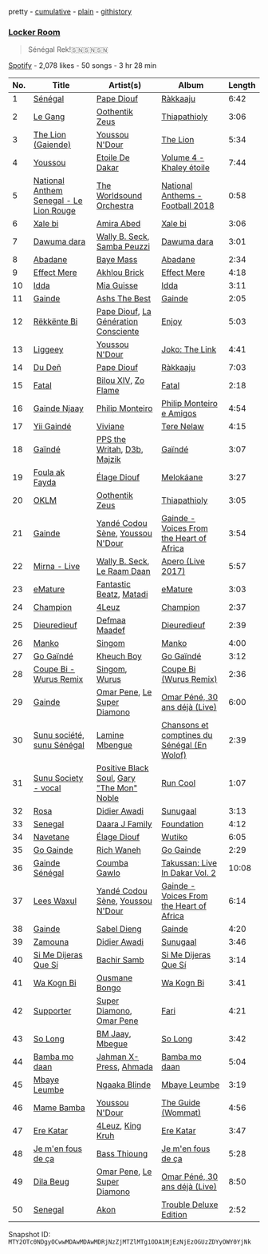 pretty - [cumulative](/playlists/cumulative/37i9dQZF1DX8SaiEt4OVJw.md) - [plain](/playlists/plain/37i9dQZF1DX8SaiEt4OVJw) - [githistory](https://github.githistory.xyz/mackorone/spotify-playlist-archive/blob/main/playlists/plain/37i9dQZF1DX8SaiEt4OVJw)

### [Locker Room ](https://open.spotify.com/playlist/37i9dQZF1DX8SaiEt4OVJw)

> Sénégal Rek!🇸🇳🇸🇳🇸🇳

[Spotify](https://open.spotify.com/user/spotify) - 2,078 likes - 50 songs - 3 hr 28 min

| No. | Title | Artist(s) | Album | Length |
|---|---|---|---|---|
| 1 | [Sénégal](https://open.spotify.com/track/0nfzcEx8zmGT9kUAKok6yf) | [Pape Diouf](https://open.spotify.com/artist/54SeJkg1IKFUMgXde8cgaj) | [Ràkkaaju](https://open.spotify.com/album/4FTZdFwrV3O0HK5B6qDnm5) | 6:42 |
| 2 | [Le Gang](https://open.spotify.com/track/3elChqaWlHV1xoWY02FBwn) | [Oothentik Zeus](https://open.spotify.com/artist/3ghPtsThqUAx91D4Acvvmi) | [Thiapathioly](https://open.spotify.com/album/6kYaefoyWBD0C3MhW3PKy1) | 3:06 |
| 3 | [The Lion \(Gaiende\)](https://open.spotify.com/track/1yrc7qxYjCKjgPDshOye51) | [Youssou N'Dour](https://open.spotify.com/artist/77zlytAFjPFjUKda8TNIDY) | [The Lion](https://open.spotify.com/album/38xVCz4qYEXu1FwbEHJ8eA) | 5:34 |
| 4 | [Youssou](https://open.spotify.com/track/0riKCDk8HNfsSzUKup0YzC) | [Etoile De Dakar](https://open.spotify.com/artist/0ZEIBXEWSSTDLhheAO9Wyk) | [Volume 4 \- Khaley étoile](https://open.spotify.com/album/5U6rLFNyYwmT1AkJQ7GIr0) | 7:44 |
| 5 | [National Anthem Senegal \- Le Lion Rouge](https://open.spotify.com/track/5FknxTRv2ph0qOY9GzjLgl) | [The Worldsound Orchestra](https://open.spotify.com/artist/4Q9VM1XHX9nAXG3mi3xHuC) | [National Anthems \- Football 2018](https://open.spotify.com/album/5S8ppiorFgHmC1tiVXvXrP) | 0:58 |
| 6 | [Xale bi](https://open.spotify.com/track/5A8JVvC7RJ9OHEC411OdLb) | [Amira Abed](https://open.spotify.com/artist/4UtWbbJdQl4MXHgZ3Ol6ji) | [Xale bi](https://open.spotify.com/album/15xsr5C8VEYE8c9KUiTdgw) | 3:06 |
| 7 | [Dawuma dara](https://open.spotify.com/track/3nTis5B0AbjzbYFDMqScPV) | [Wally B\. Seck](https://open.spotify.com/artist/5SVxYNSZjum1qCdVczQScc), [Samba Peuzzi](https://open.spotify.com/artist/4jXLwmp2AhoxoaPr14fagb) | [Dawuma dara](https://open.spotify.com/album/5Ukcyz7inbjx2oIgaZUD0O) | 3:01 |
| 8 | [Abadane](https://open.spotify.com/track/4nt5o7sX9ZVRrDUXwHEnJJ) | [Baye Mass](https://open.spotify.com/artist/0sjV77WupRucJ27YaMtFzx) | [Abadane](https://open.spotify.com/album/0uKApafzbKSnlBP6MI8Z2V) | 2:34 |
| 9 | [Effect Mere](https://open.spotify.com/track/4KjAxGfPwGKYzipnVavtrc) | [Akhlou Brick](https://open.spotify.com/artist/6Lq4CjT2j15j6UkqqjEguO) | [Effect Mere](https://open.spotify.com/album/0iOR6KmTgnD6ELXSIz4XpI) | 4:18 |
| 10 | [Idda](https://open.spotify.com/track/1MI8d88U2gBYEXAjCXzkXF) | [Mia Guisse](https://open.spotify.com/artist/0S17uH3c9zczQrichFl24S) | [Idda](https://open.spotify.com/album/0oofqp32mNMf1zIPx48fiJ) | 3:11 |
| 11 | [Gainde](https://open.spotify.com/track/2euLlfO4KZLyvsRLH34LhL) | [Ashs The Best](https://open.spotify.com/artist/0VLSACiskWZ7DUL0TJHXFx) | [Gainde](https://open.spotify.com/album/3Wgqsgxx24W31niRD7bxR1) | 2:05 |
| 12 | [Rëkkënte Bi](https://open.spotify.com/track/3Bb2UpUgjkgSD8e3DDCbLK) | [Pape Diouf](https://open.spotify.com/artist/54SeJkg1IKFUMgXde8cgaj), [La Génération Consciente](https://open.spotify.com/artist/0bCbA7fKSoubwnuYUxBkLP) | [Enjoy](https://open.spotify.com/album/2hvGrsPNGQE8uecMTRUb65) | 5:03 |
| 13 | [Liggeey](https://open.spotify.com/track/1vL4zn5vWOU4FbWDa7s7nw) | [Youssou N'Dour](https://open.spotify.com/artist/77zlytAFjPFjUKda8TNIDY) | [Joko: The Link](https://open.spotify.com/album/1zqKXsZQLONrHxoI5rUW37) | 4:41 |
| 14 | [Du Deñ](https://open.spotify.com/track/6KaabakThXwVdWv08Q2s9y) | [Pape Diouf](https://open.spotify.com/artist/54SeJkg1IKFUMgXde8cgaj) | [Ràkkaaju](https://open.spotify.com/album/4FTZdFwrV3O0HK5B6qDnm5) | 7:03 |
| 15 | [Fatal](https://open.spotify.com/track/13NuoA2fdG6WNbspXjkqZj) | [Bilou XIV](https://open.spotify.com/artist/3dvawoZB8I6eowcfrDx1Ii), [Zo Flame](https://open.spotify.com/artist/5P2fBaTJDFcGu1kzcBhVXL) | [Fatal](https://open.spotify.com/album/6gG5druZe243LEyO266gRH) | 2:18 |
| 16 | [Gainde Njaay](https://open.spotify.com/track/1WeYbIvwVfkw5ByO2T8LrX) | [Philip Monteiro](https://open.spotify.com/artist/7ijqDTVwOAFwX6epoMKGj9) | [Philip Monteiro e Amigos](https://open.spotify.com/album/4cfAeQexrysLJtrBUjRc1c) | 4:54 |
| 17 | [Yii Gaindé](https://open.spotify.com/track/2NDtTyFBl6VZbLy5wuVO5d) | [Viviane](https://open.spotify.com/artist/35xJVUVTevr1XAvPkMXuf8) | [Tere Nelaw](https://open.spotify.com/album/67M1CkElrLy6zHheLsPQsN) | 4:15 |
| 18 | [Gaïndé](https://open.spotify.com/track/5VaFNvICeRD4Q2AV81rsk6) | [PPS the Writah](https://open.spotify.com/artist/5hSQLuOun5KPwaPViRkgPv), [D3b](https://open.spotify.com/artist/5iKhWdhzQ0XVFCvv8qdlhn), [Majzik](https://open.spotify.com/artist/4HliaTGB7WLXup6ZkKw53i) | [Gaïndé](https://open.spotify.com/album/5fxJXoEKPvvhpIisgObkI7) | 3:07 |
| 19 | [Foula ak Fayda](https://open.spotify.com/track/6KIfRbNRc0baU1NqVi4HBU) | [Élage Diouf](https://open.spotify.com/artist/1IjC1jUjeLi2VXaxGT1B76) | [Melokáane](https://open.spotify.com/album/2m1EoiPNmUnMmSXkPenClq) | 3:27 |
| 20 | [OKLM](https://open.spotify.com/track/4pv4SCAnVQaBy07oiXSShg) | [Oothentik Zeus](https://open.spotify.com/artist/3ghPtsThqUAx91D4Acvvmi) | [Thiapathioly](https://open.spotify.com/album/6kYaefoyWBD0C3MhW3PKy1) | 3:05 |
| 21 | [Gainde](https://open.spotify.com/track/1R3MhIdYyobFnQOHPdxyel) | [Yandé Codou Sène](https://open.spotify.com/artist/73Z0aeh16t1h0S5jRDizuJ), [Youssou N'Dour](https://open.spotify.com/artist/77zlytAFjPFjUKda8TNIDY) | [Gainde \- Voices From the Heart of Africa](https://open.spotify.com/album/427okyQRjN9MOrRhsobZbD) | 3:54 |
| 22 | [Mirna \- Live](https://open.spotify.com/track/45r2Cy5iBc6n5TNZ9Ojkyp) | [Wally B\. Seck](https://open.spotify.com/artist/5SVxYNSZjum1qCdVczQScc), [Le Raam Daan](https://open.spotify.com/artist/5rYD78znxhOhbdq7n6OI0e) | [Apero \(Live 2017\)](https://open.spotify.com/album/6IJJSPFRkkN8XNUl2G3cBy) | 5:57 |
| 23 | [eMature](https://open.spotify.com/track/3X9u9WPqE1Qt2BrHaeVFEs) | [Fantastic Beatz](https://open.spotify.com/artist/6pQAI7hzgLCdYLYxU3Nx6x), [Matadi](https://open.spotify.com/artist/7wC31BHucm9dr69ZzvCjGM) | [eMature](https://open.spotify.com/album/5WqPdupk0jnmL6ZUFDq749) | 3:03 |
| 24 | [Champion](https://open.spotify.com/track/1c7OP3XkM4djqcxsLXXe0v) | [4Leuz](https://open.spotify.com/artist/1fVoqPJYIfw4p1imdVvsI9) | [Champion](https://open.spotify.com/album/4nQl92b43x6RKg63WWBtf1) | 2:37 |
| 25 | [Dieuredieuf](https://open.spotify.com/track/62ES3zCjajWugeXbU03iY2) | [Defmaa Maadef](https://open.spotify.com/artist/0IVXBYOdQmzSKy1UNQZcnA) | [Dieuredieuf](https://open.spotify.com/album/3DEBtnjsM80bzVcFDLK5Rs) | 2:39 |
| 26 | [Manko](https://open.spotify.com/track/5U8HbTpmQmgeZlQD22NKPB) | [Singom](https://open.spotify.com/artist/0irLAzm9SysPMkXleeJ4DM) | [Manko](https://open.spotify.com/album/6Son2qzFVrPnZt0cBlYfqF) | 4:00 |
| 27 | [Go Gaïndé](https://open.spotify.com/track/2xZjfo8QdncxKwaibPl8M5) | [Kheuch Boy](https://open.spotify.com/artist/6e9La3olRooVF1laXsh6E8) | [Go Gaïndé](https://open.spotify.com/album/4XiAS9heCr0lIU2jOWasEZ) | 3:12 |
| 28 | [Coupe Bi \- Wurus Remix](https://open.spotify.com/track/6B9zjL6K3zfwnCJZduh7nv) | [Singom](https://open.spotify.com/artist/0irLAzm9SysPMkXleeJ4DM), [Wurus](https://open.spotify.com/artist/3TqhJB8n9zvfo4Zcs2RSo1) | [Coupe Bi \(Wurus Remix\)](https://open.spotify.com/album/1i2CavuGCi594A5p34Pd4X) | 2:36 |
| 29 | [Gainde](https://open.spotify.com/track/5y2vQ3iWQVcurvrOdG1IRh) | [Omar Pene](https://open.spotify.com/artist/4nnxyRURTnR5bO1rUWMe4N), [Le Super Diamono](https://open.spotify.com/artist/1STm0AYsnhrGFgWxGBi1m2) | [Omar Péné, 30 ans déjà \(Live\)](https://open.spotify.com/album/2Tb6pLYWYTZDmDLWRpdmgG) | 6:00 |
| 30 | [Sunu société, sunu Sénégal](https://open.spotify.com/track/2OLPTc5pavMiiOtisGiTRh) | [Lamine Mbengue](https://open.spotify.com/artist/72ONjqs8WZu8xYikqWg6Dn) | [Chansons et comptines du Sénégal \(En Wolof\)](https://open.spotify.com/album/1mNUNyEsP9Nj4Ee6CtZ7Ga) | 2:39 |
| 31 | [Sunu Society \- vocal](https://open.spotify.com/track/2lDIc2OaqXQhiFODTFO2am) | [Positive Black Soul](https://open.spotify.com/artist/3ESsXVMhBm2vfZaWmMdHAi), [Gary "The Mon" Noble](https://open.spotify.com/artist/3X8ZKF763nMipHVDC2BzHP) | [Run Cool](https://open.spotify.com/album/4V0PdiIq8Pc7VKfl0fEmqq) | 1:07 |
| 32 | [Rosa](https://open.spotify.com/track/5v7Wdwht1uUq9yuv7wkC1c) | [Didier Awadi](https://open.spotify.com/artist/4ydTQzghrxvKHQGLPo9h5F) | [Sunugaal](https://open.spotify.com/album/6DymYR1CVPDajNQrwDP8Uz) | 3:13 |
| 33 | [Senegal](https://open.spotify.com/track/27nWLmwZhpZHCrcPc6p4Rd) | [Daara J Family](https://open.spotify.com/artist/4MvdDpI9EsfvDfKrr07H46) | [Foundation](https://open.spotify.com/album/1GA36VOnII3zU2kgVJgj3Q) | 4:12 |
| 34 | [Navetane](https://open.spotify.com/track/6f3csgdd8jg0FzijtbtD4h) | [Élage Diouf](https://open.spotify.com/artist/1IjC1jUjeLi2VXaxGT1B76) | [Wutiko](https://open.spotify.com/album/2BiEV0VhyWzV7MuRxyBt2u) | 6:05 |
| 35 | [Go Gainde](https://open.spotify.com/track/4MkwYh21G4J5zLR2IAhP9S) | [Rich Waneh](https://open.spotify.com/artist/7cSjINBvZ8bddluBvrQ9iv) | [Go Gainde](https://open.spotify.com/album/7Ky26RhTz7DAzJX9Ahd4Zv) | 2:29 |
| 36 | [Gainde Sénégal](https://open.spotify.com/track/4UfqOrxMKQtG7Istj30T92) | [Coumba Gawlo](https://open.spotify.com/artist/2YoRPc8bzxxEuK2rYbeWf5) | [Takussan: Live In Dakar Vol\. 2](https://open.spotify.com/album/6Es1VuS2Uafg3dTdqMEaBY) | 10:08 |
| 37 | [Lees Waxul](https://open.spotify.com/track/4U5ZNBYEyvIkFMnrw33GsX) | [Yandé Codou Sène](https://open.spotify.com/artist/73Z0aeh16t1h0S5jRDizuJ), [Youssou N'Dour](https://open.spotify.com/artist/77zlytAFjPFjUKda8TNIDY) | [Gainde \- Voices From the Heart of Africa](https://open.spotify.com/album/427okyQRjN9MOrRhsobZbD) | 6:14 |
| 38 | [Gainde](https://open.spotify.com/track/4Gkr2OG8qyoHoo5eS68lcD) | [Sabel Dieng](https://open.spotify.com/artist/3dJ25CMDAFc0YrlJTLDTKT) | [Gainde](https://open.spotify.com/album/2kt8s8pn5p16mNziF4WMML) | 4:20 |
| 39 | [Zamouna](https://open.spotify.com/track/65qKlzdywjJEOIFPx5e4Oi) | [Didier Awadi](https://open.spotify.com/artist/4ydTQzghrxvKHQGLPo9h5F) | [Sunugaal](https://open.spotify.com/album/6DymYR1CVPDajNQrwDP8Uz) | 3:46 |
| 40 | [Si Me Dijeras Que Sí](https://open.spotify.com/track/4wNK7BZtuMq7aVmjv3oMke) | [Bachir Samb](https://open.spotify.com/artist/6xH2Nz0KbcxQeq1iURKZ9P) | [Si Me Dijeras Que Sí](https://open.spotify.com/album/65wXhGjrnP67irq8jYH21Z) | 3:14 |
| 41 | [Wa Kogn Bi](https://open.spotify.com/track/3LnFqil63JY2suOKCPeYiB) | [Ousmane Bongo](https://open.spotify.com/artist/5kvpPDYq8NjkKPI7cQHvmZ) | [Wa Kogn Bi](https://open.spotify.com/album/2VVDjVRflO7HEJ5313vrQ1) | 3:41 |
| 42 | [Supporter](https://open.spotify.com/track/4K9HeuRUx1U1MpmE5a2dGP) | [Super Diamono](https://open.spotify.com/artist/7AMycMqOYq99M65svYeKLr), [Omar Pene](https://open.spotify.com/artist/4nnxyRURTnR5bO1rUWMe4N) | [Fari](https://open.spotify.com/album/3wcc9f7uvfpDuuF8zkq9OR) | 4:21 |
| 43 | [So Long](https://open.spotify.com/track/0r6drQLMC20q1t0gYTHrYb) | [BM Jaay](https://open.spotify.com/artist/0BDWjfYMFVuzBGfeZogFlk), [Mbegue](https://open.spotify.com/artist/2QpHYvC99DCObipW0HlBSU) | [So Long](https://open.spotify.com/album/5lN5Ufe06LymcpPSQsVSQi) | 3:42 |
| 44 | [Bamba mo daan](https://open.spotify.com/track/3EzIZiJXkJKH0Y8Jn5DRYI) | [Jahman X\-Press](https://open.spotify.com/artist/3EmEVhfs5YO9XVr5EIPWdc), [Ahmada](https://open.spotify.com/artist/4T4C0ZQEz4PcW8oQ0Riu4w) | [Bamba mo daan](https://open.spotify.com/album/0fgZtfb8Su9LdQS7IugAb0) | 5:04 |
| 45 | [Mbaye Leumbe](https://open.spotify.com/track/0sG4uP9KnMeSaehyJaXDTk) | [Ngaaka Blinde](https://open.spotify.com/artist/6JBweZ5NTBmZ8rJhDrb902) | [Mbaye Leumbe](https://open.spotify.com/album/2I3sH1PDfDh5st5upIrhEy) | 3:19 |
| 46 | [Mame Bamba](https://open.spotify.com/track/078jilHPrMLpjs8PPQoXSA) | [Youssou N'Dour](https://open.spotify.com/artist/77zlytAFjPFjUKda8TNIDY) | [The Guide \(Wommat\)](https://open.spotify.com/album/4K2xwEC31lTt6sFfC4tYoM) | 4:56 |
| 47 | [Ere Katar](https://open.spotify.com/track/2i6SP0cY5U10F8cEnlB5UD) | [4Leuz](https://open.spotify.com/artist/1fVoqPJYIfw4p1imdVvsI9), [King Kruh](https://open.spotify.com/artist/09k22CjFt68Hd77zXasqeo) | [Ere Katar](https://open.spotify.com/album/0bbSsMr0w8ykK8m3qD7QUs) | 3:47 |
| 48 | [Je m'en fous de ça](https://open.spotify.com/track/1s1uRc7LL0Zu76OlIZNtdj) | [Bass Thioung](https://open.spotify.com/artist/5W9j2vTdRrv3MaNo8xV0XN) | [Je m'en fous de ça](https://open.spotify.com/album/0L2kud4lpCUCIxNHndd2cA) | 5:28 |
| 49 | [Dila Beug](https://open.spotify.com/track/1p6fwH9J5T5hzY9k1CrwLe) | [Omar Pene](https://open.spotify.com/artist/4nnxyRURTnR5bO1rUWMe4N), [Le Super Diamono](https://open.spotify.com/artist/1STm0AYsnhrGFgWxGBi1m2) | [Omar Péné, 30 ans déjà \(Live\)](https://open.spotify.com/album/2Tb6pLYWYTZDmDLWRpdmgG) | 8:50 |
| 50 | [Senegal](https://open.spotify.com/track/5nPGKwUDZviNlPxaeUHChm) | [Akon](https://open.spotify.com/artist/0z4gvV4rjIZ9wHck67ucSV) | [Trouble Deluxe Edition](https://open.spotify.com/album/77eKpEVxmSr1RhqMlirlTF) | 2:52 |

Snapshot ID: `MTY2OTc0NDgyOCwwMDAwMDAwMDRjNzZjMTZlMTg1ODA1MjEzNjEzOGUzZDYyOWY0YjNk`
